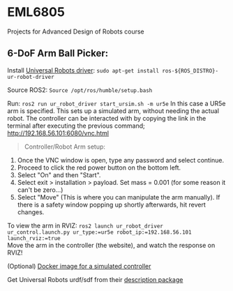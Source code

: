 # EML6805
Projects for Advanced Design of Robots course

## 6-DoF Arm Ball Picker:

Install [Universal Robots driver](https://github.com/UniversalRobots/Universal_Robots_ROS2_Driver):
`sudo apt-get install ros-${ROS_DISTRO}-ur-robot-driver`

Source ROS2:
`Source /opt/ros/humble/setup.bash`

Run: 
`ros2 run ur_robot_driver start_ursim.sh -m ur5e`
In this case a UR5e arm is specified. This sets up a simulated arm, without needing the actual robot. The controller can be interacted with by copying the link in the terminal after executing the previous command; http://192.168.56.101:6080/vnc.html

> Controller/Robot Arm setup:  
  1. Once the VNC window is open, type any password and select continue.  
  2. Proceed to click the red power button on the bottom left.  
  3. Select "On" and then "Start".  
  4. Select exit > installation > payload. Set mass = 0.001 (for some reason it can't be zero...)  
  5. Select "Move" (This is where you can manipulate the arm manually). If there is a safety window popping up shortly afterwards, hit revert changes.  

To view the arm in RVIZ:
`ros2 launch ur_robot_driver ur_control.launch.py ur_type:=ur5e robot_ip:=192.168.56.101 launch_rviz:=true`   
Move the arm in the controller (the website), and watch the response on RVIZ! 

(Optional) [Docker image for a simulated controller](https://hub.docker.com/r/universalrobots/ursim_e-series) 

Get Universal Robots urdf/sdf from their [description package](https://github.com/UniversalRobots/Universal_Robots_ROS2_Description)
